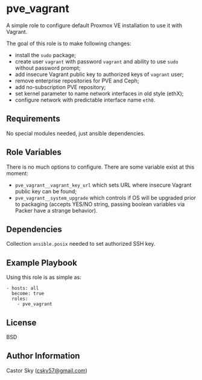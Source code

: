 pve_vagrant
=========

A simple role to configure default Proxmox VE installation to use it with Vagrant.

The goal of this role is to make following changes:
- install the `sudo` package;
- create user `vagrant` with password `vagrant` and ability to use `sudo` without password prompt;
- add insecure Vagrant public key to authorized keys of `vagrant` user;
- remove enterprise repositories for PVE and Ceph;
- add no-subscription PVE repository;
- set kernel parameter to name network interfaces in old style (ethX);
- configure network with predictable interface name `eth0`.

Requirements
------------

No special modules needed, just ansible dependencies.

Role Variables
--------------

There is no much options to configure. There are some variable exist at this moment:
 - `pve_vagrant__vagrant_key_url` which sets URL where insecure Vagrant public key can be found;
 - `pve_vagrant__system_upgrade` which controls if OS will be upgraded prior to packaging (accepts YES/NO string, passing boolean variables via Packer have a strange behavior).

Dependencies
------------

Collection `ansible.posix` needed to set authorized SSH key.

Example Playbook
----------------

Using this role is as simple as:

    - hosts: all
      become: true
      roles:
        - pve_vagrant

License
-------

BSD

Author Information
------------------

Castor Sky (csky57@gmail.com)
